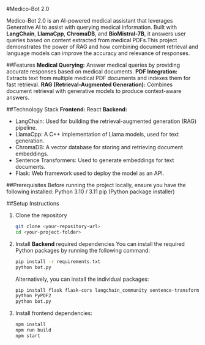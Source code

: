 #Medico-Bot 2.0 

Medico-Bot 2.0 is an AI-powered medical assistant that leverages Generative AI to assist with querying medical information. Built with **LangChain**, **LlamaCpp**, **ChromaDB**, and **BioMistral-7B**, it answers user queries based on content extracted from medical PDFs.This project demonstrates the power of RAG and how combining document retrieval and language models can improve the accuracy and relevance of responses.


##Features
**Medical Querying:** Answer medical queries by providing accurate responses based on medical documents.
**PDF Integration:** Extracts text from multiple medical PDF documents and indexes them for fast retrieval.
**RAG (Retrieval-Augmented Generation):** Combines document retrieval with generative models to produce context-aware answers.

##Technology Stack
**Frontend:** React
**Backend:** 
- LangChain: Used for building the retrieval-augmented generation (RAG) pipeline.
- LlamaCpp: A C++ implementation of Llama models, used for text generation.
- ChromaDB: A vector database for storing and retrieving document embeddings.
- Sentence Transformers: Used to generate embeddings for text documents.
- Flask: Web framework used to deploy the model as an API.

##Prerequisites
   Before running the project locally, ensure you have the following installed:
     Python 3.10 / 3.11
     pip (Python package installer)

##Setup Instructions
1. Clone the repository
   ```bash
   git clone <your-repository-url>
   cd <your-project-folder>
   ```

2. Install **Backend** required dependencies
   You can install the required Python packages by running the following command:
    ```bash
    pip install -r requirements.txt
    python bot.py
    ```
    Alternatively, you can install the individual packages:
   ```bash
   pip install flask flask-cors langchain_community sentence-transformers chromadb llama-cpp- 
   python PyPDF2
   python bot.py
   ```

3. Install frontend dependencies:
   ```bash
   npm install
   npm run build
   npm start
   ```


